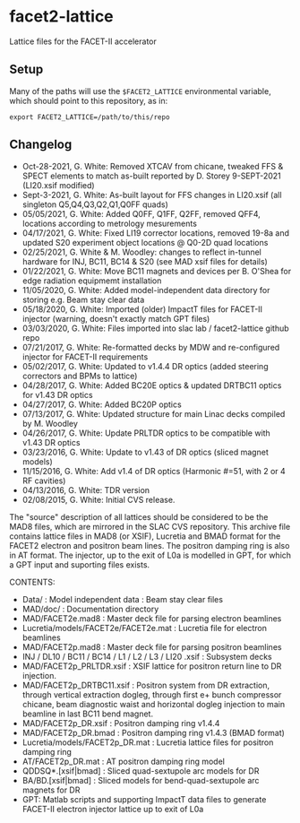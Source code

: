 # facet2-lattice
Lattice files for the FACET-II accelerator

## Setup 

Many of the paths will use the `$FACET2_LATTICE` environmental variable, which should point to this repository, as in:

`export FACET2_LATTICE=/path/to/this/repo`




## Changelog 

* Oct-28-2021, G. White: Removed XTCAV from chicane, tweaked FFS & SPECT elements to match as-built reported by D. Storey 9-SEPT-2021 (LI20.xsif modified)
* Sept-3-2021, G. White: As-built layout for FFS changes in LI20.xsif (all singleton Q5,Q4,Q3,Q2,Q1,Q0FF quads)
* 05/05/2021, G. White: Added Q0FF, Q1FF, Q2FF, removed QFF4, locations according to metrology mesurements
* 04/17/2021, G. White: Fixed LI19 corrector locations, removed 19-8a and updated S20 experiment object locations @ Q0-2D quad locations
* 02/25/2021, G. White & M. Woodley: changes to reflect in-tunnel hardware for INJ, BC11, BC14 & S20 (see MAD xsif files for details)
* 01/22/2021, G. White: Move BC11 magnets and devices per B. O'Shea for edge radiation equipmemt installation
* 11/05/2020, G. White: Added model-independent data directory for storing e.g. Beam stay clear data
* 05/18/2020, G. White: Imported (older) ImpactT files for FACET-II injector (warning, doesn't exactly match GPT files)
* 03/03/2020, G. White: Files imported into slac lab / facet2-lattice github repo
* 07/21/2017, G. White: Re-formatted decks by MDW and re-configured injector for FACET-II requirements
* 05/02/2017, G. White: Updated to v1.4.4 DR optics (added steering correctors and BPMs to lattice)
* 04/28/2017, G. White: Added BC20E optics & updated DRTBC11 optics for v1.43 DR optics
* 04/27/2017, G. White: Added BC20P optics
* 07/13/2017, G. White: Updated structure for main Linac decks compiled by M. Woodley
* 04/26/2017, G. White: Update PRLTDR optics to be compatible with v1.43 DR optics
* 03/23/2016, G. White: Update to v1.43 of DR optics (sliced magnet models)
* 11/15/2016, G. White: Add v1.4 of DR optics (Harmonic #=51, with 2 or 4 RF cavities)
* 04/13/2016, G. White: TDR version
* 02/08/2015, G. White: Initial CVS release.

The "source" description of all lattices should be considered to be the MAD8 files, which are mirrored in the SLAC CVS repository.
This archive file contains lattice files in MAD8 (or XSIF), Lucretia and BMAD format for the FACET2 electron and positron beam lines.
The positron damping ring is also in AT format.
The injector, up to the exit of L0a is modelled in GPT, for which a GPT input and suporting files exists.

CONTENTS:
* Data/ : Model independent data : Beam stay clear files
* MAD/doc/ : Documentation directory
* MAD/FACET2e.mad8 : Master deck file for parsing electron beamlines
* Lucretia/models/FACET2e/FACET2e.mat : Lucretia file for electron beamlines
* MAD/FACET2p.mad8 : Master deck file for parsing positron beamlines
*   INJ / DL10 / BC11 / BC14 / L1 / L2 / L3 / LI20 .xsif : Subsystem decks
* MAD/FACET2p_PRLTDR.xsif : XSIF lattice for positron return line to DR injection.
* MAD/FACET2p_DRTBC11.xsif : Positron system from DR extraction, through vertical extraction
                        dogleg, through first e+ bunch compressor chicane, beam diagnostic
                        waist and horizontal dogleg injection to main beamline in last
                        BC11 bend magnet.
* MAD/FACET2p_DR.xsif : Positron damping ring v1.4.4
* MAD/FACET2p_DR.bmad : Positron damping ring v1.4.3 (BMAD format)
* Lucretia/models/FACET2p_DR.mat : Lucretia lattice files for positron damping ring
* AT/FACET2p_DR.mat : AT positron damping ring model
* QDDSQ*.[xsif|bmad] : Sliced quad-sextupole arc models for DR
* BA/BD.[xsif|bmad] : Sliced models for bend-quad-sextupole arc magnets for DR
* GPT: Matlab scripts and supporting ImpactT data files to generate FACET-II electron injector lattice up to exit of L0a
